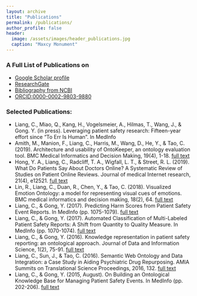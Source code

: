 ```yaml
---
layout: archive
title: "Publications"
permalink: /publications/
author_profile: false
header:
  image: /assets/images/header_publications.jpg
  caption: "Maxcy Monument"
---
```


### A Full List of Publications on
- [Google Scholar profile](https://scholar.google.com/citations?user=VMcFpJ4AAAAJ&hl=en)<br/>
- [ResearchGate](https://www.researchgate.net/profile/Chen_Liang32)<br/>
- [Bibliography from NCBI](https://www.ncbi.nlm.nih.gov/sites/myncbi/1HeGaoiqXwwwpf/bibliography/55040917/public/?sort=date&direction=ascending)<br/>
- [ORCID:0000-0002-9803-9880](https://orcid.org/0000-0002-9803-9880)<br/>

### Selected Publications:
- Liang, C., Miao, Q., Kang, H., Vogelsmeier, A., Hilmas, T., Wang, J., & Gong. Y. (in press). Leveraging patient safety research: Fifteen-year effort since “To Err Is Human”. In MedInfo
- Amith, M., Manion, F., Liang, C., Harris, M., Wang, D., He, Y., & Tao, C. (2019). Architecture and usability of OntoKeeper, an ontology evaluation tool. BMC Medical Informatics and Decision Making, 19(4), 1-18. [full text](https://bmcmedinformdecismak.biomedcentral.com/articles/10.1186/s12911-019-0859-z)
- Hong, Y. A., Liang, C., Radcliff, T. A., Wigfall, L. T., & Street, R. L. (2019). What Do Patients Say About Doctors Online? A Systematic Review of Studies on Patient Online Reviews. Journal of medical Internet research, 21(4), e12521. [full text](https://www.jmir.org/2019/4/e12521/)
- Lin, R., Liang, C., Duan, R., Chen, Y., & Tao, C. (2018). Visualized Emotion Ontology: a model for representing visual cues of emotions. BMC medical informatics and decision making, 18(2), 64. [full text](https://bmcmedinformdecismak.biomedcentral.com/articles/10.1186/s12911-018-0634-6)
- Liang, C., & Gong, Y. (2017). Predicting Harm Scores from Patient Safety Event Reports. In MedInfo (pp. 1075-1079). [full text](http://ebooks.iospress.nl/publication/48320)
- Liang, C., & Gong, Y. (2017). Automated Classification of Multi-Labeled Patient Safety Reports: A Shift from Quantity to Quality Measure. In MedInfo (pp. 1070-1074). [full text](http://ebooks.iospress.nl/Extern/EnterMedLine.aspx?ISSN=0926-9630&Volume=245&SPage=1070)
- Liang, C., & Gong, Y. (2016). Knowledge representation in patient safety reporting: an ontological approach. Journal of Data and Information Science, 1(2), 75-91. [full text](https://content.sciendo.com/view/journals/jdis/1/2/article-p75.xml)
- Liang, C., Sun, J., & Tao, C. (2016). Semantic Web Ontology and Data Integration: a Case Study in Aiding Psychiatric Drug Repurposing. AMIA Summits on Translational Science Proceedings, 2016, 132. [full text](https://www.ncbi.nlm.nih.gov/pmc/articles/PMC5001753/)
- Liang, C., & Gong, Y. (2015, August). On Building an Ontological Knowledge Base for Managing Patient Safety Events. In MedInfo (pp. 202-206). [full text](http://ebooks.iospress.nl/publication/40197)

